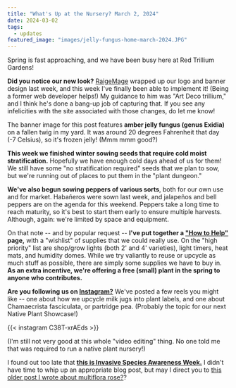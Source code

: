 ```yaml
---
title: "What's Up at the Nursery? March 2, 2024"
date: 2024-03-02
tags:
  - updates
featured_image: "images/jelly-fungus-home-march-2024.JPG"
---
```


Spring is fast approaching, and we have been busy here at Red Trillium Gardens!

**Did you notice our new look?** [RaigeMage](https://raigemage.artstation.com/) wrapped up our logo and banner design last week, and this week I've finally been able to implement it! (Being a former web developer helps!) My guidance to him was "Art Deco trillium," and I think he's done a bang-up job of capturing that. If you see any infelicities with the site associated with those changes, do let me know!

The banner image for this post features **amber jelly fungus (genus Exidia)** on a fallen twig in my yard. It was around 20 degrees Fahrenheit that day (-7 Celsius), so it's frozen jelly! (Mmm mmm good?)

**This week we finished winter sowing seeds that require cold moist stratification.** Hopefully we have enough cold days ahead of us for them! We still have some "no stratification required" seeds that we plan to sow, but we're running out of places to put them in the "plant dungeon."

**We've also begun sowing peppers of various sorts**, both for our own use and for market. Habañeros were sown last week, and jalapeños and bell peppers are on the agenda for this weekend. Peppers take a long time to reach maturity, so it's best to start them early to ensure multiple harvests. Although, again: we're limited by space and equipment.

On that note -- and by popular request -- **I've put together a ["How to Help"](/how-to-help) page,** with a "wishlist" of supplies that we could really use. On the "high priority" list are shop/grow lights (both 2' and 4' varieties), light timers, heat mats, and humidity domes. While we try valiantly to reuse or upcycle as much stuff as possible, there are simply some supplies we have to buy in. **As an extra incentive, we're offering a free (small) plant in the spring to anyone who contributes.** 

**Are you following us on [Instagram?](https://www.instagram.com/redtrilliumgardens/)** We've posted a few reels you might like -- one about how we upcycle milk jugs into plant labels, and one about Chamaecrista fasciculata, or partridge pea. (Probably the topic for our next Native Plant Showcase!)

{{< instagram C38T-xrAEds >}}

(I'm still not very good at this whole "video editing" thing. No one told me that was required to run a native plant nursery!)

I found out too late that **[this is Invasive Species Awareness Week.](https://www.nisaw.org/)** I didn't have time to whip up an appropriate blog post, but may I direct you to [this older post I wrote about multiflora rose?](/posts/invasive-plants/rosa-multiflora)?